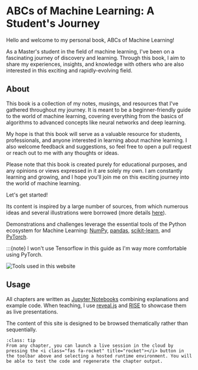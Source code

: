 # ABCs of Machine Learning: A Student's Journey

Hello and welcome to my personal book, ABCs of Machine Learning!

As a Master's student in the field of machine learning, I've been on a fascinating journey of discovery and learning. Through this book, I aim to share my experiences, insights, and knowledge with others who are also interested in this exciting and rapidly-evolving field.


## About
This book is a collection of my notes, musings, and resources that I've gathered throughout my journey. It is meant to be a beginner-friendly guide to the world of machine learning, covering everything from the basics of algorithms to advanced concepts like neural networks and deep learning.

My hope is that this book will serve as a valuable resource for students, professionals, and anyone interested in learning about machine learning. I also welcome feedback and suggestions, so feel free to open a pull request or reach out to me with any thoughts or ideas.

Please note that this book is created purely for educational purposes, and any opinions or views expressed in it are solely my own. I am constantly learning and growing, and I hope you'll join me on this exciting journey into the world of machine learning.

Let's get started!

Its content is inspired by a large number of sources, from which numerous ideas and several illustrations were borrowed (more details [here](./reference/acknowledgments.md)).

Demonstrations and challenges leverage the essential tools of the Python ecosystem for Machine Learning: [NumPy](https://numpy.org/), [pandas](https://pandas.pydata.org/), [scikit-learn](https://scikit-learn.org), and [PyTorch](https://pytorch.org/).

:::{note}
I won't use Tensorflow in this guide as I'm way more comfortable using PyTorch.


![Tools used in this website](images/python_ecosystem.png)

## Usage

All chapters are written as [Jupyter Notebooks](https://jupyter.org/) combining explanations and example code. When teaching, I use [reveal.js](https://revealjs.com/) and [RISE](https://rise.readthedocs.io/en/stable/) to showcase them as live presentations.

The content of this site is designed to be browsed thematically rather than sequentially.

```{admonition} Interactivity
:class: tip
From any chapter, you can launch a live session in the cloud by pressing the <i class="fas fa-rocket" title="rocket"></i> button in the toolbar above and selecting a hosted runtime environment. You will be able to test the code and regenerate the chapter output.
```
